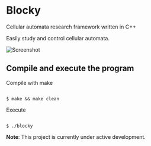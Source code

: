 # Blocky

Cellular automata research framework written in C++

Easily study and control cellular automata.

![Screenshot]([https://github.com/5p4c351ck/Blocky/blob/main/docs/CA.png](https://github.com/5p4c351ck/Blocky/blob/main/docs/Screenshot%20from%202024-11-12%2000-36-44.png))

## Compile and execute the program

Compile with make

```

$ make && make clean
```
 

Execute

```

$ ./blocky
```

**Note**: This project is currently under active development.
